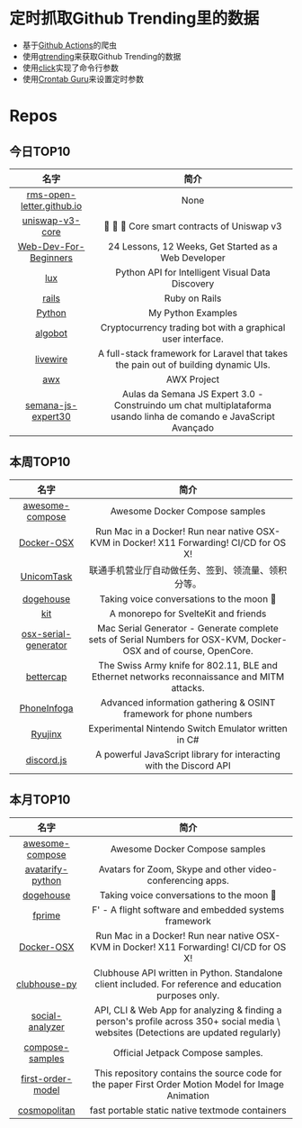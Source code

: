 # 定时抓取Github Trending里的数据
* 基于[Github Actions](https://docs.github.com/en/actions)的爬虫
* 使用[gtrending](https://github.com/hedythedev/gtrending)来获取Github Trending的数据
* 使用[click](https://github.com/pallets/click)实现了命令行参数
* 使用[Crontab Guru](https://crontab.guru/)来设置定时参数

# Repos
## 今日TOP10 
<!-- START OF DAILY_TOP10_REPOS -->
| 名字 | 简介 |
| :----: | :----: |
| [rms-open-letter.github.io](https://github.com/rms-open-letter/rms-open-letter.github.io) | None |
| [uniswap-v3-core](https://github.com/Uniswap/uniswap-v3-core) | 🦄 🦄 🦄 Core smart contracts of Uniswap v3 |
| [Web-Dev-For-Beginners](https://github.com/microsoft/Web-Dev-For-Beginners) | 24 Lessons, 12 Weeks, Get Started as a Web Developer |
| [lux](https://github.com/lux-org/lux) | Python API for Intelligent Visual Data Discovery |
| [rails](https://github.com/rails/rails) | Ruby on Rails |
| [Python](https://github.com/geekcomputers/Python) | My Python Examples |
| [algobot](https://github.com/ZENALC/algobot) | Cryptocurrency trading bot with a graphical user interface. |
| [livewire](https://github.com/livewire/livewire) | A full-stack framework for Laravel that takes the pain out of building dynamic UIs. |
| [awx](https://github.com/ansible/awx) | AWX Project |
| [semana-js-expert30](https://github.com/ErickWendel/semana-js-expert30) | Aulas da Semana JS Expert 3.0 - Construindo um chat multiplataforma usando linha de comando e JavaScript Avançado |
<!-- END OF DAILY_TOP10_REPOS -->

## 本周TOP10
<!-- START OF WEEKLY_TOP10_REPOS -->
| 名字 | 简介 |
| :----: | :----: |
| [awesome-compose](https://github.com/docker/awesome-compose) | Awesome Docker Compose samples |
| [Docker-OSX](https://github.com/sickcodes/Docker-OSX) | Run Mac in a Docker! Run near native OSX-KVM in Docker! X11 Forwarding! CI/CD for OS X! |
| [UnicomTask](https://github.com/srcrs/UnicomTask) | 联通手机营业厅自动做任务、签到、领流量、领积分等。 |
| [dogehouse](https://github.com/benawad/dogehouse) | Taking voice conversations to the moon 🚀 |
| [kit](https://github.com/sveltejs/kit) | A monorepo for SvelteKit and friends |
| [osx-serial-generator](https://github.com/sickcodes/osx-serial-generator) | Mac Serial Generator - Generate complete sets of Serial Numbers for OSX-KVM, Docker-OSX and of course, OpenCore. |
| [bettercap](https://github.com/bettercap/bettercap) | The Swiss Army knife for 802.11, BLE and Ethernet networks reconnaissance and MITM attacks. |
| [PhoneInfoga](https://github.com/sundowndev/PhoneInfoga) | Advanced information gathering & OSINT framework for phone numbers |
| [Ryujinx](https://github.com/Ryujinx/Ryujinx) | Experimental Nintendo Switch Emulator written in C# |
| [discord.js](https://github.com/discordjs/discord.js) | A powerful JavaScript library for interacting with the Discord API |
<!-- END OF WEEKLY_TOP10_REPOS -->

## 本月TOP10
<!-- START OF MONTHLY_TOP10_REPOS -->
| 名字 | 简介 |
| :----: | :----: |
| [awesome-compose](https://github.com/docker/awesome-compose) | Awesome Docker Compose samples |
| [avatarify-python](https://github.com/alievk/avatarify-python) | Avatars for Zoom, Skype and other video-conferencing apps. |
| [dogehouse](https://github.com/benawad/dogehouse) | Taking voice conversations to the moon 🚀 |
| [fprime](https://github.com/nasa/fprime) | F' - A flight software and embedded systems framework |
| [Docker-OSX](https://github.com/sickcodes/Docker-OSX) | Run Mac in a Docker! Run near native OSX-KVM in Docker! X11 Forwarding! CI/CD for OS X! |
| [clubhouse-py](https://github.com/stypr/clubhouse-py) | Clubhouse API written in Python. Standalone client included. For reference and education purposes only. |
| [social-analyzer](https://github.com/qeeqbox/social-analyzer) | API, CLI & Web App for analyzing & finding a person's profile across 350+ social media \ websites (Detections are updated regularly) |
| [compose-samples](https://github.com/android/compose-samples) | Official Jetpack Compose samples. |
| [first-order-model](https://github.com/AliaksandrSiarohin/first-order-model) | This repository contains the source code for the paper First Order Motion Model for Image Animation |
| [cosmopolitan](https://github.com/jart/cosmopolitan) | fast portable static native textmode containers |
<!-- END OF MONTHLY_TOP10_REPOS -->
